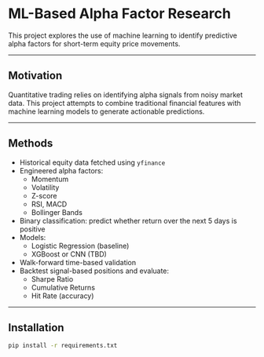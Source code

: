 

# ML-Based Alpha Factor Research

This project explores the use of machine learning to identify predictive alpha factors for short-term equity price movements.

---

## Motivation

Quantitative trading relies on identifying alpha signals from noisy market data. This project attempts to combine traditional financial features with machine learning models to generate actionable predictions.

---

## Methods

- Historical equity data fetched using `yfinance`
- Engineered alpha factors: 
  - Momentum
  - Volatility
  - Z-score
  - RSI, MACD
  - Bollinger Bands
- Binary classification: predict whether return over the next 5 days is positive
- Models:
  - Logistic Regression (baseline)
  - XGBoost or CNN (TBD)
- Walk-forward time-based validation
- Backtest signal-based positions and evaluate:
  - Sharpe Ratio
  - Cumulative Returns
  - Hit Rate (accuracy)

---

## Installation

```bash
pip install -r requirements.txt
